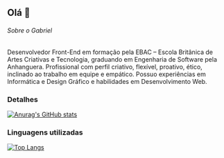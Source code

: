 ## Olá 👋

###### Sobre o Gabriel
Desenvolvedor Front-End em formação pela EBAC – Escola Britânica de Artes Criativas e Tecnologia, graduando em Engenharia de Software pela Anhanguera. Profissional com perfil criativo, flexível, proativo, ético, inclinado ao trabalho em equipe e empático. Possuo experiências em Informática e Design Gráfico e habilidades em Desenvolvimento Web.

### Detalhes

[![Anurag's GitHub stats](httpsgithub-readme-stats.vercel.appapiusername=gabisantosdev&show_icons=true&theme=dark)](httpsgithub.comanuraghazragithub-readme-stats)

### Linguagens utilizadas

[![Top Langs](httpsgithub-readme-stats.vercel.appapitop-langsusername=gabisantosdev&layout=compact)](httpsgithub.comanuraghazragithub-readme-stats)
